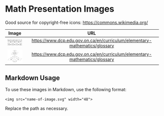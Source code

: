 # Math Presentation Images

Good source for copyright-free icons: https://commons.wikimedia.org/

| Image | URL |
|:---:|:---:|
| [<img src="equations_flowchart.svg" width="75">](equations_flowchart.svg) | https://www.dcp.edu.gov.on.ca/en/curriculum/elementary-mathematics/glossary |
| [<img src="flowchart_coding.svg" width="75">](flowchart_coding.svg) | https://www.dcp.edu.gov.on.ca/en/curriculum/elementary-mathematics/glossary |

## Markdown Usage

To use these images in Markdown, use the following format:

`<img src="name-of-image.svg" width="48">`

Replace the path as necessary.
